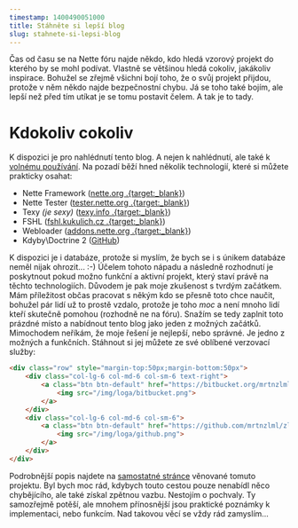```yaml
---
timestamp: 1400490051000
title: Stáhněte si lepší blog
slug: stahnete-si-lepsi-blog
---
```

Čas od času se na Nette fóru najde někdo, kdo hledá vzorový projekt do kterého by se mohl podívat. Vlastně se většinou hledá cokoliv, jakákoliv inspirace. Bohužel se zřejmě všichni bojí toho, že o svůj projekt přijdou, protože v něm někdo najde bezpečnostní chybu. Já se toho také bojím, ale lepší než před tím utíkat je se tomu postavit čelem. A tak je to tady.

# Kdokoliv cokoliv

K dispozici je pro nahlédnutí tento blog. A nejen k nahlédnutí, ale také k [volnému používání](develop).
Na pozadí běží hned několik technologií, které si můžete prakticky osahat:

+ Nette Framework ([nette.org .{target:_blank}](http://nette.org/))
+ Nette Tester ([tester.nette.org .{target:_blank}](http://tester.nette.org/))
+ Texy *(je sexy)* ([texy.info .{target:_blank}](http://texy.info/))
+ FSHL ([fshl.kukulich.cz .{target:_blank}](http://fshl.kukulich.cz/))
+ Webloader ([addons.nette.org .{target:_blank}](http://addons.nette.org/janmarek/webloader))
+ Kdyby\Doctrine 2 ([GitHub](https://github.com/Kdyby/Doctrine))

K dispozici je i databáze, protože si myslím, že bych se i s únikem databáze neměl nijak ohrozit... :-) Účelem tohoto nápadu a následně rozhodnutí je poskytnout pokud možno funkční a aktivní projekt, který staví právě na těchto technologiích. Důvodem je pak moje zkušenost s tvrdým začátkem. Mám příležitost občas pracovat s někým kdo se přesně toto chce naučit, bohužel pár lidí už to prostě vzdalo, protože je toho *moc* a není mnoho lidí kteří skutečně pomohou (rozhodně ne na fóru). Snažím se tedy zaplnit toto prázdné místo a nabídnout tento blog jako jeden z možných začátků. Mimochodem neříkám, že moje řešení je nejlepší, nebo správné. Je jedno z možných a funkčních. Stáhnout si jej můžete ze své oblíbené verzovací služby:

```html
<div class="row" style="margin-top:50px;margin-bottom:50px">
	<div class="col-lg-6 col-md-6 col-sm-6 text-right">
		<a class="btn btn-default" href="https://bitbucket.org/mrtnzlml/zlml.cz" target="_blank">
			<img src="/img/loga/bitbucket.png">
		</a>
	</div>
	<div class="col-lg-6 col-md-6 col-sm-6">
		<a class="btn btn-default" href="https://github.com/mrtnzlml/zlml.cz" target="_blank">
			<img src="/img/loga/github.png">
		</a>
	</div>
</div>
```

Podrobnější popis najdete na [samostatné stránce](develop) věnované tomuto projektu. Byl bych moc rád, kdybych touto cestou pouze nenabídl něco chybějícího, ale také získal zpětnou vazbu. Nestojím o pochvaly. Ty samozřejmě potěší, ale mnohem přínosnější jsou praktické poznámky k implementaci, nebo funkcím. Nad takovou věcí se vždy rád zamyslím...